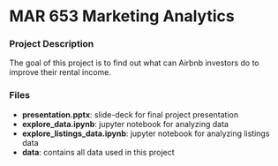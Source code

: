 # MAR 653 Marketing Analytics

### Project Description

The goal of this project is to find out what can Airbnb investors do to improve
their rental income.

### Files

- __presentation.pptx__: slide-deck for final project presentation
- __explore_data.ipynb__: jupyter notebook for analyzing data
- __explore_listings_data.ipynb__: jupyter notebook for analyzing listings data
- __data__: contains all data used in this project
